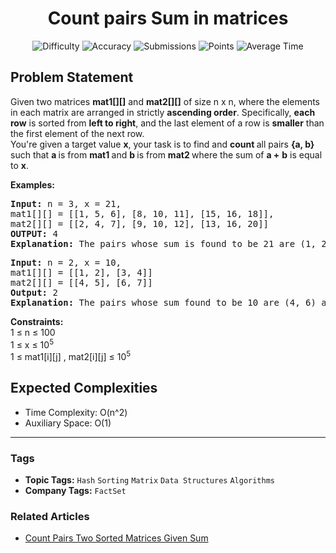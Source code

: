 <h1 align="center">Count pairs Sum in matrices</h1>

<p align="center">
  <img alt="Difficulty" title="Difficulty" src="https://custom-icon-badges.demolab.com/badge/Difficulty: Easy-1F222E?style=for-the-badge&logoColor=white&logo=fire"/>
  <img alt="Accuracy" title="Accuracy" src="https://custom-icon-badges.demolab.com/badge/Accuracy: 45.66%25-1F222E?style=for-the-badge&logoColor=white&logo=target"/>
  <img alt="Submissions" title="Submissions" src="https://custom-icon-badges.demolab.com/badge/Submissions: 58K+-1F222E?style=for-the-badge&logoColor=white&logo=repo"/>
  <img alt="Points" title="Points" src="https://custom-icon-badges.demolab.com/badge/Points: 2-1F222E?style=for-the-badge&logoColor=white&logo=award"/>
  <img alt="Average Time" title="Average Time" src="https://custom-icon-badges.demolab.com/badge/Average%20Time: N/A-1F222E?style=for-the-badge&logoColor=white&logo=clock"/>
</p>

## Problem Statement

Given two matrices <b>mat1[][]</b> and <b>mat2[][]</b> of size n x n, where the elements in each matrix are arranged in strictly <b>ascending order</b>. Specifically, <b>each row</b> is sorted from <b>left to right</b>, and the last element of a row is <b>smaller</b> than the first element of the next row. <br>You're given a target value <b>x</b>, your task is to find and <b>count</b><b> </b>all pairs <b>{a, b} </b>such that <b>a </b>is from <b>mat1 </b>and <b>b </b>is from <b>mat2 </b>where the sum of <b>a +</b> <b>b</b> is equal to <b>x</b>.

<b>Examples:</b>

<pre><b>Input:</b> n = 3, x = 21,<br>mat1[][] = [[1, 5, 6], [8, 10, 11], [15, 16, 18]],
mat2[][] = [[2, 4, 7], [9, 10, 12], [13, 16, 20]]
<b>OUTPUT: </b>4
<b>Explanation: </b>The pairs whose sum is found to be 21 are (1, 20), (5, 16), (8, 13) and (11, 10).</pre>

<pre><b>Input: </b>n = 2, x = 10,
mat1[][] = [[1, 2], [3, 4]]
mat2[][] = [[4, 5], [6, 7]]
<b>Output: </b>2
<b>Explanation: </b>The pairs whose sum found to be 10 are (4, 6) and (3, 7).</pre>

<b>Constraints:<br></b>1 ≤ n ≤ 100<br>1 ≤ x ≤ 10<sup>5</sup><br>1 ≤ mat1[i][j] , mat2[i][j] ≤ 10<sup>5</sup>

## Expected Complexities
- Time Complexity: O(n^2)
- Auxiliary Space: O(1)

<hr>

### Tags
- **Topic Tags:** `Hash` `Sorting` `Matrix` `Data Structures` `Algorithms`
- **Company Tags:** `FactSet`

### Related Articles
- [Count Pairs Two Sorted Matrices Given Sum](https://www.geeksforgeeks.org/count-pairs-two-sorted-matrices-given-sum/)
